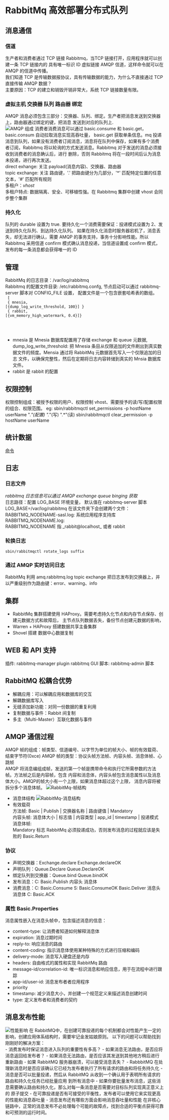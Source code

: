 # RabbitMq 高效部署分布式队列

## 消息通信

### 信道
   生产者和消费者通过 TCP 链接 Rabbitmq，当TCP 链接打开，应用程序就可以创建一条 TCP 链接内的
具有唯一标识 ID 虚拟链接 AMQP 信道，这样命令就可以在 AMQP 的信道中传播。<br/>
   我们知道 TCP 是传输数据报协议，具有传输数据的能力，为什么不直接通过 TCP 直接传输 AMQP 数据？<br>
   主要原因：TCP 的建立和销毁开销非常大，系统 TCP 链接数量有限。

### 虚拟主机 交换器 队列 路由器 绑定
   AMQP 消息必须包含三部分：交换器、队列、绑定。生产者把消息发送到交换器上，路由器通过绑定的键，把消息
发送到对应的队列上.  
![AMQP 组成](./image/mq-AMQP.jpeg)
   消费者消费消息可以通过 basic.consume 和 basic.get，basic.consum 自动拉取消息实现高吞吐量，
basic.get 获取单条信息。mq 投递消息到队列，如果没有消费者订阅消息，消息将在队列中保存，如果有多个消费
者订阅，Rabbitmq 将以轮询的方式发送消息。Rabbitmq 对于发送的消息必须接收到消费者的消息确认后，进行
删除，否则 Rabbitmq 将在一段时间后认为消息未投递，进行再次发送。 <br/>
   direct exhange: 关注 payload(消息内容)、交换器、路由器  <br/>
   topic exchange: 关注 路由键，'.' 把路由键分为几部分，'*' 匹配特定位置的任意文本，'#' 匹配所有规则 <br/>
   多租户：*vhost* <br/>
   多租户特点: 数据隔离、安全、可移植性强。在 Rabbitmq 集群中创建 vhost 会同步整个集群
  
### 持久化
   队列的 durable 设置为 true. 要持久化一个消费需要保证：投递模式设置为 2、发送到持久化队列、到达持久化队列。
如果在持久化消息时服务器宕机了，消息丢失，却无法进行确认，需要 AMQP 的事务支持，事务十分影响性能。所以Rabbitmq
采用信道 confirm 模式确认消息投递，当信道设置成 confirm 模式，发布的每一条消息都会获得唯一的 ID 

## 管理
   RabbitMq 的日志目录：/var/log/rabbitmq <br/>
   Rabbitmq 的配置文件目录: /etc/rabbitmq.confg, 节点启动可以通过 rabbitmq-server 脚本对 CONFIG_FILE 设置，
配置文件是一个包含嵌套哈希表的数组。<br>
   <code> \[ <br/>
             { mnesia, \[{dump_log_write_threshold, 100}] } <br/>
             { rabbit, \[{vm_memory_high_watermark, 0.4}]} <br/>  
  </code> <br/>
  - mnesia 是 Mnesia 数据库配置用了存储 exchange 和 queue 元数据, dump_log_write_threshold:
  把 Mnesia 条目从仅限追加的文件刷出到真实数据文件的频度。Mensia 通过将 RabbitMq 元数据首先写入一个仅限追加的日志
  文件，以确保完整性，然后在定期将日志内容转储到真实的 Mnsia 数据库文件。 
  - rabbit 是 rabbit 的配置
  
## 权限控制
   权限控制组成：被授予权限的用户、权限控制 vhost、需要授予的读/写/配置权限的组合、权限范围。
   eg: sbin/rabbitmqctl set_permissions -p hostName userName ".*"(配置)  ".*"(写)  ".*"(读)
       sbin/rabbitmqctl clear_permission -p hostName userName
   
## 统计数据
   [命令](command.md)
   
## 日志

   ### 日志文件   
   *rabbitmq 日志信息可以通过 AMQP exchange queue binging 获取* <br/>
   日志路径：配置 LOG_BASE 环境变量， 默认值在 rabbitmq-server 脚本 LOG_BASE=/var/log/rabbitmq
   在该文件夹下会创建两个文件：<br/>
      RABBITMQ_NODENAME-sasl.log: 系统应用程序支持库 <br/>
      RABBITMQ_NODENAME.log: <br/>
   RABBITMQ_NODENAME 指 \_rabbit@localhost_ 或者 rabbit <br/>
   
   ### 轮换日志
    sbin/rabbitmqctl rotate_logs suffix
   
   ### 通过 AMQP 实时访问日志
   RabbitMq 利用 amq.rabbitmq.log topic exchange 把日志发布到交换器上，并以严重级别作为路由键：error、warning、info
    
## 集群
   - RabbitMq 集群搭建使用 HAProxy。需要考虑持久化节点和内存节点保存、创建元数据方式和故障后，
     主节点队列数据丢失，备份节点创建元数据的影响，
   - Warren + HAProxy 搭建数据共享主备集群
   - Shovel 搭建 数据中心数据复制
## WEB 和 API 支持
   插件: rabbitmq-manager plugin rabbitmq GUI
   脚本: rabbitmq-admin 脚本  
 
## RabbitMQ 松耦合优势
   - 解耦应用：可以解耦应用和数据库的交互
   - 解耦数据库写入
   - 无缝添加新功能：对同一份数据的重复利用
   - 复制数据与事件：Rabbit 间复制
   - 多主（Multi-Master）互联化数据与事件
   
## AMQP 通信过程
  AMQP 帧的组成：帧类型、信道编号、以字节为单位的帧大小、帧的有效载荷、结束字节符(0xce)
  AMQP 帧的类型：协议头帧方法帧、内容头帧、消息体帧、心跳帧<br/>
  AMQP 将消息编组成帧，发送的第一个帧是携带命令和执行它所需参数的方法帧。方法帧之后是内容帧，包含
  内容和消息体，内容头帧包含消息属性以及消息体大小。AMQP的帧大小有一个上限，如果消息体超过这个上限，
  消息内容将被拆分多个消息体帧。
  ![RabbitMq-帧结构](image/rabbitmq-帧结构.jpeg)<br/>
  - 消息体结构
  ![RabbitMq-消息结构](./image/rabbitmq-消息帧.jpeg)
  - 有效载荷 <br/>
  方法帧: Basic | Publish | 交换器名称 | 路由键值 | Mandatory <br/>
  内容头帧: 消息体大小 | 标志值 | 内容类型 | app_id | timestamp | 投递模式 <br/>
  消息体帧: <br/>
  Mandatory 标志 RabbitMq 必须投递成功，否则发布消息的过程就应该是失败的 Basic.Return <br/>
  
  ### 协议
  - 声明交换器：Exchange.declare Exchange.declareOK 
  - 声明队列：Queue.Declare Queue.DeclareOK 
  - 绑定队列到交换器：Queue.bind Queue.bindOK
  - 发布消息：C: Basic.Publish 内容头 消息体
  - 消费消息：C: Basic.Consume S: Basic.ConsumeOK Basic.Deliver 消息头 消息体 C: Basic.ACK
    
  ### 属性 Basic.Properties
  消息属性嵌入在消息头帧中，包含描述消息的信息：
  - content-type: 让消费者知道如何解释消息体
  - expiration: 消息过期时间
  - reply-to: 响应消息的路由
  - content-coding: 指示消息体使用某种特殊的方式进行压缩和编码
  - delivery-mode: 消息写入硬盘还是内存
  - headers: 自由格式的属性和实现 RabbitMq 路由
  - message-id/correlation-id: 唯一标识消息和响应信息，用于在流程中进行跟踪
  - app-id/user-id: 消息发布者者应用程序
  - priority
  - timestamp: 减少消息大小，并创建一个规范定义来描述消息创建时间
  - type: 定义发布者和消费者的契约

## 消息发布性能
  ![性能影响](./image/rabbitmq-性能影响.jpeg)
  在 RabbitMQ中，在创建可靠投递的每个机制都会对性能产生一定的影响，创建应用体系结构时，需要牢记金发姑娘原则。
  以下的问题可以帮助找到刚刚好的解决方案：<br/>
     - 消费发布时保证消息进入队列的重要性有多高？
     - 如果消息无法路由，是否应将消息返回给发布者？
     - 如果消息无法路由，是否应该其发送到其他地方稍后进行重新路由
     - 如果 RabbitMQ 服务器崩溃，可以接受消息丢失？
     - RabbbitMQ 在处理新消息时是否应该确认它已经为发布者执行了所有请求的路由和将任务持久化
     - 消息是否可以批量投递，然后从 RabbitMQ 从收到一个确认用于表明所有请求的路由和持久化任务已经批量应用
     到所有消息中
     - 如果你要批量发布消息，这些消息需要确认路由和持久化，那么对每一条消息是否需要对目标队列实现真正意义上的
     原子提交
     - 在可靠投递是否有可接受的平衡性，发布者可以使用它来实现更高的性能和消息吞吐量
     - 消息发布还有哪些方面会影响消息吞吐量和性能
  在非核心链路中，正常的消息发布不必处理每个可能的故障点，找到合适的平衡点获得可靠和可预测的运行时间。
  
   
   

   
   
   

   
   
   
   
   
   
   
   
   
   
   
   
   
   
   
   
   
   
   
   
   
   
   